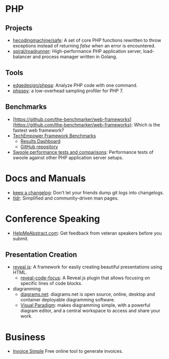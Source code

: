 # PHP

## Projects

* [hecodingmachine/safe](https://github.com/thecodingmachine/safe): A set of core PHP functions rewritten to throw exceptions instead of returning _false_ when an error is encountered.
* [spiral/roadrunner](https://github.com/spiral/roadrunner): High-performance PHP application server, load-balancer and process manager written in Golang.

## Tools

* [edgedesign/phpqa](https://github.com/EdgedesignCZ/phpqa): Analyze PHP code with one command.
* [phpspy](https://github.com/adsr/phpspy): a low-overhead sampling profiler for PHP 7.

## Benchmarks

* [https://github.com/the-benchmarker/web-frameworks](https://github.com/the-benchmarker/web-frameworks): Which is the fastest web framework?
* [TechEmpower Framework Benchmarks](https://www.techempower.com/benchmarks/)
    * [Results Dashboard](https://tfb-status.techempower.com)
    * [GitHub repository](https://github.com/TechEmpower/FrameworkBenchmarks)
* [Swoole performance tests and comparisons](https://github.com/kenashkov/swoole-performance-tests): Performance tests of swoole against other PHP application server setups.

# Docs and Manuals

* [keep a changelog](https://keepachangelog.com): Don’t let your friends dump git logs into changelogs.
* [tldr](https://tldr.sh): Simplified and community-driven man pages.

# Conference Speaking

* [HelpMeAbstract.com](http://helpmeabstract.com): Get feedback from veteran speakers before you submit.

## Presentation Creation

* [reveal.js](https://github.com/hakimel/reveal.js): A framework for easily creating beautiful presentations using HTML.
    * [reveal-code-focus](https://github.com/bnjmnt4n/reveal-code-focus): A Reveal.js plugin that allows focusing on specific lines of code blocks.
* diagramming
    * [diagrams.net](https://app.diagrams.net): diagrams.net is open source, online, desktop and container deployable diagramming software.
    * [Visual Paradigm](https://online.visual-paradigm.com): makes diagramming simple, with a powerful diagram editor, and a central workspace to access and share your work.

# Business

* [Invoice Simple](https://app.invoicesimple.com) Free online tool to generate invoices.
